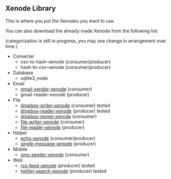 ## Xenode Library

This is where you put the Xenodes you want to use.

You can also download the already made Xenode from the following list: 

(categorization is still in progress, you may see change in arrangement over time.)

* Converter
  * csv-to-hash-xenode (consumer/producer)
  * hash-to-csv-xenode (consumer/producer)
* Database
  * sqlite3_node
* Email
  * [gmail-sender-xenode](https://github.com/Nodally/gmail-sender-xenode) (consumer)
  * gmail-reader-xenode (producer)
* File
  * [dropbox-writer-xenode](https://github.com/Nodally/dropbox-writer-xenode) (consumer) tested
  * [dropbox-reader-xenode](https://github.com/Nodally/dropbox-reader-xenode) (producer) tested
  * [dropbox-mover-xenode](https://github.com/Nodally/dropbox-mover-xenode) (consumer)
  * [file-writer-xenode](https://github.com/Nodally/file-writer-xenode) (consumer)
  * [file-reader-xenode](https://github.com/Nodally/file-reader-xenode) (producer)
* Helper
  * [echo-xenode](https://github.com/Nodally/echo-xenode) (consumer/producer)
  * [single-message-xenode](https://github.com/Nodally/single-message-xenode) (producer)
* Mobile
  * [sms-sender-xenode](https://github.com/Nodally/sms-sender-xenode) (consumer)
* Web
  * [rss-feed-xenode](https://github.com/Nodally/rss-feed-xenode) (producer) tested
  * [twitter-search-xenode](https://github.com/Nodally/file-writer-xenode) (producer) tested
 






